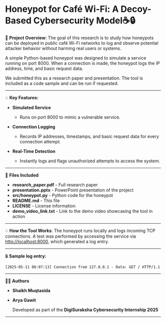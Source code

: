 

# Honeypot for Café Wi-Fi: A Decoy-Based Cybersecurity Model☕️🔒

📌 **Project Overview**:
The goal of this research is to study how honeypots can be deployed in public café Wi-Fi networks to log and observe potential attacker behavior without harming real users or systems.

A simple Python-based honeypot was designed to simulate a service running on port 8000. When a connection is made, the honeypot logs the IP address, time, and basic request data.

We submitted this as a research paper and presentation. The tool is included as a code sample and can be run if requested.

---

💡 **Key Features:**

* **Simulated Service**

  * Runs on port 8000 to mimic a vulnerable service.
* **Connection Logging**

  * Records IP addresses, timestamps, and basic request data for every connection attempt.
* **Real-Time Detection**

  * Instantly logs and flags unauthorized attempts to access the system.

---

📁 **Files Included**

* **research\_paper.pdf** - Full research paper
* **presentation.pptx** - PowerPoint presentation of the project
* **src/honeypot.py** - Python code for the honeypot
* **README.md** - This file
* **LICENSE** - License information
* **demo\_video\_link.txt** - Link to the demo video showcasing the tool in action

---

💡 **How the Tool Works**:
The honeypot runs locally and logs incoming TCP connections. A test was performed by accessing the service via [http://localhost:8000](http://localhost:8000), which generated a log entry.

---

🔒 **Sample log entry:**

```
[2025-05-11 08:07:13] Connection from 127.0.0.1 - Data: GET / HTTP/1.1
```

---

🙋‍♀️ **Authors**

* **Shaikh Muqtasida**
* **Arya Gawit**

  Developed as part of the **DigiSuraksha Cybersecurity Internship 2025**

---

